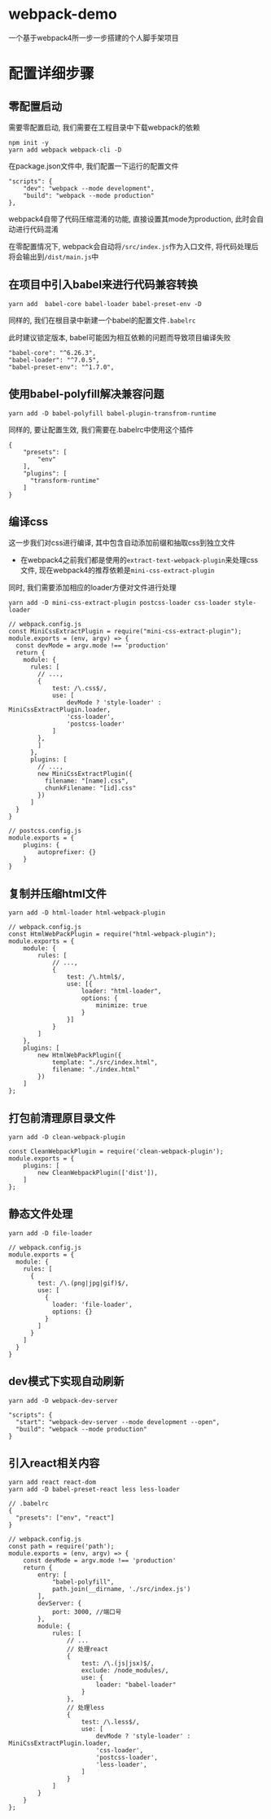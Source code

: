 # webpack-demo

一个基于webpack4所一步一步搭建的个人脚手架项目

# 配置详细步骤

## 零配置启动

需要零配置启动, 我们需要在工程目录中下载webpack的依赖

```
npm init -y
yarn add webpack webpack-cli -D
```

在package.json文件中, 我们配置一下运行的配置文件

```
"scripts": {
    "dev": "webpack --mode development",
    "build": "webpack --mode production"
},
```

webpack4自带了代码压缩混淆的功能, 直接设置其mode为production, 此时会自动进行代码混淆

在零配置情况下, webpack会自动将`/src/index.js`作为入口文件, 将代码处理后将会输出到`/dist/main.js`中

## 在项目中引入babel来进行代码兼容转换

```
yarn add  babel-core babel-loader babel-preset-env -D
```

同样的, 我们在根目录中新建一个babel的配置文件`.babelrc`

此时建议锁定版本, babel可能因为相互依赖的问题而导致项目编译失败

```
"babel-core": "^6.26.3",
"babel-loader": "^7.0.5",
"babel-preset-env": "^1.7.0",
```

## 使用babel-polyfill解决兼容问题

```
yarn add -D babel-polyfill babel-plugin-transfrom-runtime
```

同样的, 要让配置生效, 我们需要在.babelrc中使用这个插件

```
{
    "presets": [
        "env"
    ],
    "plugins": [
      "transform-runtime"
    ]
}
```

## 编译css

这一步我们对css进行编译, 其中包含自动添加前缀和抽取css到独立文件

- 在webpack4之前我们都是使用的`extract-text-webpack-plugin`来处理css文件, 现在webpack4的推荐依赖是`mini-css-extract-plugin`

同时, 我们需要添加相应的loader方便对文件进行处理

```
yarn add -D mini-css-extract-plugin postcss-loader css-loader style-loader
```

```
// webpack.config.js
const MiniCssExtractPlugin = require("mini-css-extract-plugin");
module.exports = (env, argv) => {
  const devMode = argv.mode !== 'production'
  return {
    module: {
      rules: [
        // ...,
        {
            test: /\.css$/,
            use: [
                devMode ? 'style-loader' : MiniCssExtractPlugin.loader,
                'css-loader',
                'postcss-loader'
            ]
        },
        ]
      },
      plugins: [
        // ...,
        new MiniCssExtractPlugin({
          filename: "[name].css",
          chunkFilename: "[id].css"
        })
      ]
  }
}
```

```
// postcss.config.js
module.exports = {
    plugins: {
        autoprefixer: {}
    }
}
```

## 复制并压缩html文件

```
yarn add -D html-loader html-webpack-plugin
```

```
// webpack.config.js
const HtmlWebPackPlugin = require("html-webpack-plugin");
module.exports = {
    module: {
        rules: [
            // ...,
            {
                test: /\.html$/,
                use: [{
                    loader: "html-loader",
                    options: {
                        minimize: true
                    }
                }]
            }
        ]
    },
    plugins: [
        new HtmlWebPackPlugin({
            template: "./src/index.html",
            filename: "./index.html"
        })
    ]
};
```

## 打包前清理原目录文件

```
yarn add -D clean-webpack-plugin
```

```
const CleanWebpackPlugin = require('clean-webpack-plugin');
module.exports = {
    plugins: [
        new CleanWebpackPlugin(['dist']),
    ]
};
```

## 静态文件处理

```
yarn add -D file-loader
```

```
// webpack.config.js
module.exports = {
  module: {
    rules: [
      {
        test: /\.(png|jpg|gif)$/,
        use: [
          {
            loader: 'file-loader',
            options: {}
          }
        ]
      }
    ]
  }
}
```

## dev模式下实现自动刷新

```
yarn add -D webpack-dev-server
```

```
"scripts": {
  "start": "webpack-dev-server --mode development --open",
  "build": "webpack --mode production"
}
```

## 引入react相关内容

```
yarn add react react-dom
yarn add -D babel-preset-react less less-loader
```

```
// .babelrc
{
  "presets": ["env", "react"]
}
```

```
// webpack.config.js
const path = require('path');
module.exports = (env, argv) => {
    const devMode = argv.mode !== 'production'
    return {
        entry: [
            "babel-polyfill",
            path.join(__dirname, './src/index.js')
        ],
        devServer: {
            port: 3000, //端口号
        },
        module: {
            rules: [
                // ...
                // 处理react
                {
                    test: /\.(js|jsx)$/,
                    exclude: /node_modules/,
                    use: {
                        loader: "babel-loader"
                    }
                },
                // 处理less
                {
                    test: /\.less$/,
                    use: [
                        devMode ? 'style-loader' : MiniCssExtractPlugin.loader,
                        'css-loader',
                        'postcss-loader',
                        'less-loader',
                    ]
                }
            ]
        }
    }
};
```